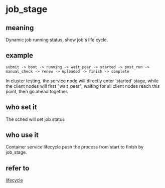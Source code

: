 # job_stage
## meaning
Dynamic job running status, show job's life cycle. 

## example
```
submit -> boot -> running -> wait_peer -> started -> post_run -> manual_check -> renew -> uploaded -> finish -> complete
```

In cluster testing, the service node will directly enter 'started' stage,
while the client nodes will first "wait_peer", waiting for all client nodes
reach this point, then go ahead together.

## who set it
The sched will set job status 

## who use it
Container service lifecycle push the process from start to finish by job_stage.

## refer to
[lifecycle](https://gitee.com/wu_fengguang/compass-ci/doc/development/lifecycle.md)
